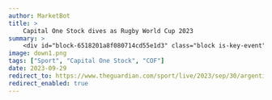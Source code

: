 ```yaml
---
author: MarketBot
title: >
    Capital One Stock dives as Rugby World Cup 2023
summary: >
    <div id="block-6518201a8f080714cd55e1d3" class="block is-key-event" data-block-contributor=""> <p class="block-time published-time"> <time datetime="2023-09-30T13:20:09.116Z">2.20pm <span class="timezone">BST</span></time> 
image: down1.png
tags: ["Sport", "Capital One Stock", "COF"]
date: 2023-09-29
redirect_to: https://www.theguardian.com/sport/live/2023/sep/30/argentina-v-chile-rugby-world-cup-2023-live
redirect_enabled: true
---
```

